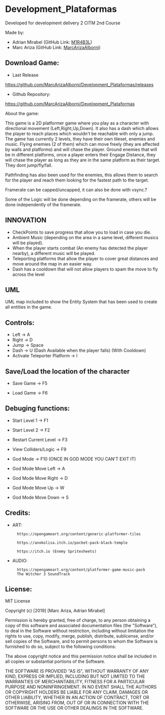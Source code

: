 # Development_Plataformas
Developed for development delivery 2 CITM 2nd Course

Made by: 
- Adrian Mirabel (GitHub Link: [M1R4B3L](https://github.com/M1R4B3L))
- Marc Ariza (GitHub Link: [MarcArizaAlborni](https://github.com/MarcArizaAlborni))

## Download Game: 

- Last Release

 https://github.com/MarcArizaAlborni/Development_Plataformas/releases

- Github Repository:

 https://github.com/MarcArizaAlborni/Development_Plataformas


About the game:

This game is a 2D platformer game where you play as a character with directional movement (Left,Right,Up,Down). It also has a dash which allows the player to reach places which wouldn't be reachable with only a jump.
The game has currently 2 levels, they have their own tileset, enemies and music.
Flying enemies (2 of them) which can move freely (they are affected by walls and platforms) and will chase the player.
Ground enemies that will be in different platforms, once a player enters their Engage Distance, they will chase the player as long as they are in the same platform as their target. They dont jump/fly/fall.

Pathfinding has also been used for the enemies, this allows them to search for the player and reach them looking for the fastest path to the target.

Framerate can be capped/uncapped, it can also be done with vsync.?

Some of the Logic will be done depending on the framerate, others will be done independently of the framerate.





## INNOVATION

- CheckPoints to save progress that allow you to load in case you die.
- Ambient Music (depending on the area in a same level, different musics will be played).
- When the player starts combat (An enemy has detected the player nearby), a different music will be played.
- Teleporting platforms that allow the player to cover great distances and move around the map in an easier way.
- Dash has a cooldown that will not allow players to spam the move to fly across the level


## UML

UML map included to show the Entity System that has been used to create all entities in the game.

## Controls:
- Left -> A    
- Right -> D
- Jump -> Space
- Dash -> U (Dash Available when the player falls) (With Cooldown)
- Activate Teleporter Platform -> I

## Save/Load the location of the character 
- Save Game -> F5

- Load Game -> F6

## Debuging functions:  
- Start Level 1 -> F1
  
- Start Level 2 -> F2

- Restart Current Level -> F3

- View Colliders/Logic -> F9

- God Mode -> F10 (ONCE IN GOD MODE YOU CAN'T EXIT IT)

- God Mode Move Left -> A

- God Mode Move Right -> D

- God Mode Move Up -> W

- God Mode Move Down -> S

## Credits:

- ART:
        
        https://opengameart.org/content/generic-platformer-tiles

        https://anokolisa.itch.io/pocket-pack-black-temple
        
        https://itch.io (Enemy Spritesheets)


   
- AUDIO:

        https://opengameart.org/content/platformer-game-music-pack
        The Witcher 3 SoundTrack



## License:

MIT License

Copyright (c) [2019] [Marc Ariza, Adrian Mirabel]

Permission is hereby granted, free of charge, to any person obtaining a copy
of this software and associated documentation files (the "Software"), to deal
in the Software without restriction, including without limitation the rights
to use, copy, modify, merge, publish, distribute, sublicense, and/or sell
copies of the Software, and to permit persons to whom the Software is
furnished to do so, subject to the following conditions:

The above copyright notice and this permission notice shall be included in all
copies or substantial portions of the Software.

THE SOFTWARE IS PROVIDED "AS IS", WITHOUT WARRANTY OF ANY KIND, EXPRESS OR
IMPLIED, INCLUDING BUT NOT LIMITED TO THE WARRANTIES OF MERCHANTABILITY,
FITNESS FOR A PARTICULAR PURPOSE AND NONINFRINGEMENT. IN NO EVENT SHALL THE
AUTHORS OR COPYRIGHT HOLDERS BE LIABLE FOR ANY CLAIM, DAMAGES OR OTHER
LIABILITY, WHETHER IN AN ACTION OF CONTRACT, TORT OR OTHERWISE, ARISING FROM,
OUT OF OR IN CONNECTION WITH THE SOFTWARE OR THE USE OR OTHER DEALINGS IN THE
SOFTWARE.